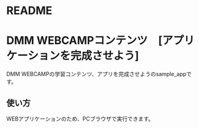 # README
# DMM WEBCAMPコンテンツ　[アプリケーションを完成させよう]

DMM WEBCAMPの学習コンテンツ、アプリを完成させようのsample_appです。

## 使い方

WEBアプリケーションのため、PCブラウザで実行できます。